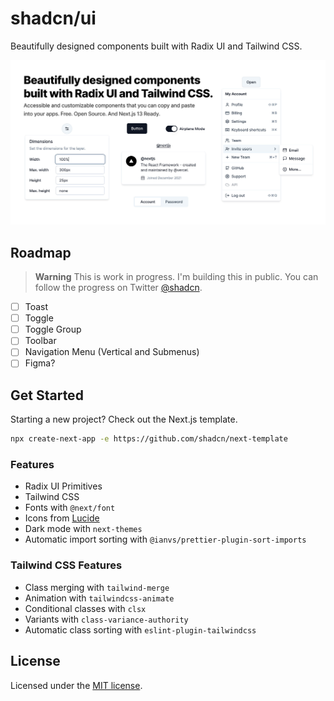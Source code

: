 # shadcn/ui

Beautifully designed components built with Radix UI and Tailwind CSS.

![hero](apps/www/public/og.jpg)

## Roadmap

> **Warning**
> This is work in progress. I'm building this in public. You can follow the progress on Twitter [@shadcn](https://twitter.com/shadcn).

- [ ] Toast
- [ ] Toggle
- [ ] Toggle Group
- [ ] Toolbar
- [ ] Navigation Menu (Vertical and Submenus)
- [ ] Figma?

## Get Started

Starting a new project? Check out the Next.js template.

```bash
npx create-next-app -e https://github.com/shadcn/next-template
```

### Features

- Radix UI Primitives
- Tailwind CSS
- Fonts with `@next/font`
- Icons from [Lucide](https://lucide.dev)
- Dark mode with `next-themes`
- Automatic import sorting with `@ianvs/prettier-plugin-sort-imports`

### Tailwind CSS Features

- Class merging with `tailwind-merge`
- Animation with `tailwindcss-animate`
- Conditional classes with `clsx`
- Variants with `class-variance-authority`
- Automatic class sorting with `eslint-plugin-tailwindcss`

## License

Licensed under the [MIT license](https://github.com/shadcn/ui/blob/main/LICENSE.md).
